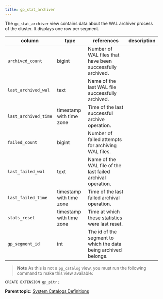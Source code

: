 ```yaml
---
title: gp_stat_archiver 
---
```


The `gp_stat_archiver` view contains data about the WAL archiver process of the cluster. It displays one row per segment.

|column|type|references|description|
|------|----|----------|-----------|
|`archived_count`|bigint|Number of WAL files that have been successfully archived.|
|`last_archived_wal`|text|Name of the last WAL file successfully archived.|
|`last_archived_time`|timestamp with time zone|Time of the last successful archive operation.|
|`failed_count`|bigint|Number of failed attempts for archiving WAL files.|
|`last_failed_wal`|text|Name of the WAL file of the last failed archival operation.|
|`last_failed_time`|timestamp with time zone|Time of the last failed archival operation.|
|`stats_reset`|timestamp with time zone|Time at which these statistics were last reset.|
|`gp_segment_id`|int|The id of the segment to which the data being archived belongs.|

> **Note** As this is not a `pg_catalog` view, you must run the following command to make this view available:

```
CREATE EXTENSION gp_pitr;
```

**Parent topic:** [System Catalogs Definitions](../system_catalogs/catalog_ref-html.html)

